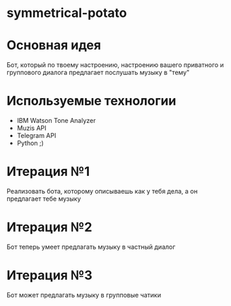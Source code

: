# symmetrical-potato

# Основная идея
Бот, который по твоему настроению, настроению вашего приватного и группового диалога предлагает послушать музыку в "тему"

# Используемые технологии
- IBM Watson Tone Analyzer
- Muzis API
- Telegram API
- Python ;)

# Итерация №1
Реализовать бота, которому описываешь как у тебя дела, а он предлагает тебе музыку

# Итерация №2
Бот теперь умеет предлагать музыку в частный диалог

# Итерация №3
Бот может предлагать музыку в групповые чатики
